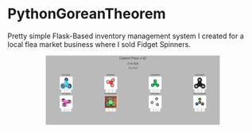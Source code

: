 # PythonGoreanTheorem

Pretty simple Flask-Based inventory management system I created for a local flea market business where I sold Fidget Spinners.

<p align="center">
  <img src="src/ss.png" width="350"/>
</p>